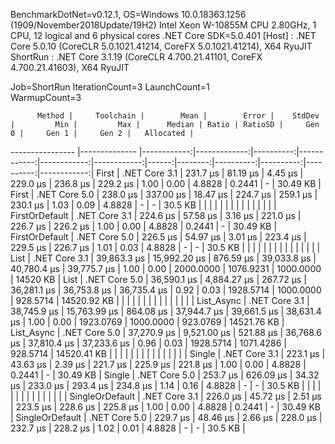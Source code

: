 
BenchmarkDotNet=v0.12.1, OS=Windows 10.0.18363.1256 (1909/November2018Update/19H2)
Intel Xeon W-10855M CPU 2.80GHz, 1 CPU, 12 logical and 6 physical cores
.NET Core SDK=5.0.401
  [Host]   : .NET Core 5.0.10 (CoreCLR 5.0.1021.41214, CoreFX 5.0.1021.41214), X64 RyuJIT
  ShortRun : .NET Core 3.1.19 (CoreCLR 4.700.21.41101, CoreFX 4.700.21.41603), X64 RyuJIT

Job=ShortRun  IterationCount=3  LaunchCount=1  
WarmupCount=3  

          Method |     Toolchain |        Mean |        Error |    StdDev |         Min |         Max |      Median | Ratio | RatioSD |     Gen 0 |     Gen 1 |     Gen 2 |   Allocated |
---------------- |-------------- |------------:|-------------:|----------:|------------:|------------:|------------:|------:|--------:|----------:|----------:|----------:|------------:|
           First | .NET Core 3.1 |    231.7 μs |     81.19 μs |   4.45 μs |    229.0 μs |    236.8 μs |    229.2 μs |  1.00 |    0.00 |    4.8828 |    0.2441 |         - |    30.49 KB |
           First | .NET Core 5.0 |    238.0 μs |    337.00 μs |  18.47 μs |    224.7 μs |    259.1 μs |    230.1 μs |  1.03 |    0.09 |    4.8828 |         - |         - |     30.5 KB |
                 |               |             |              |           |             |             |             |       |         |           |           |           |             |
  FirstOrDefault | .NET Core 3.1 |    224.6 μs |     57.58 μs |   3.16 μs |    221.0 μs |    226.7 μs |    226.2 μs |  1.00 |    0.00 |    4.8828 |    0.2441 |         - |    30.49 KB |
  FirstOrDefault | .NET Core 5.0 |    226.5 μs |     54.97 μs |   3.01 μs |    223.4 μs |    229.5 μs |    226.7 μs |  1.01 |    0.03 |    4.8828 |         - |         - |     30.5 KB |
                 |               |             |              |           |             |             |             |       |         |           |           |           |             |
            List | .NET Core 3.1 | 39,863.3 μs | 15,992.20 μs | 876.59 μs | 39,033.8 μs | 40,780.4 μs | 39,775.7 μs |  1.00 |    0.00 | 2000.0000 | 1076.9231 | 1000.0000 |    14520 KB |
            List | .NET Core 5.0 | 36,590.1 μs |  4,884.27 μs | 267.72 μs | 36,281.1 μs | 36,753.8 μs | 36,735.4 μs |  0.92 |    0.03 | 1928.5714 | 1000.0000 |  928.5714 | 14520.92 KB |
                 |               |             |              |           |             |             |             |       |         |           |           |           |             |
      List_Async | .NET Core 3.1 | 38,745.9 μs | 15,763.99 μs | 864.08 μs | 37,944.7 μs | 39,661.5 μs | 38,631.4 μs |  1.00 |    0.00 | 1923.0769 | 1000.0000 |  923.0769 | 14521.76 KB |
      List_Async | .NET Core 5.0 | 37,270.9 μs |  9,521.00 μs | 521.88 μs | 36,768.6 μs | 37,810.4 μs | 37,233.6 μs |  0.96 |    0.03 | 1928.5714 | 1071.4286 |  928.5714 | 14520.41 KB |
                 |               |             |              |           |             |             |             |       |         |           |           |           |             |
          Single | .NET Core 3.1 |    223.1 μs |     43.63 μs |   2.39 μs |    221.7 μs |    225.9 μs |    221.8 μs |  1.00 |    0.00 |    4.8828 |    0.2441 |         - |    30.49 KB |
          Single | .NET Core 5.0 |    253.7 μs |    626.09 μs |  34.32 μs |    233.0 μs |    293.4 μs |    234.8 μs |  1.14 |    0.16 |    4.8828 |         - |         - |     30.5 KB |
                 |               |             |              |           |             |             |             |       |         |           |           |           |             |
 SingleOrDefault | .NET Core 3.1 |    226.0 μs |     45.72 μs |   2.51 μs |    223.5 μs |    228.6 μs |    225.8 μs |  1.00 |    0.00 |    4.8828 |    0.2441 |         - |    30.49 KB |
 SingleOrDefault | .NET Core 5.0 |    229.7 μs |     48.46 μs |   2.66 μs |    228.0 μs |    232.7 μs |    228.2 μs |  1.02 |    0.01 |    4.8828 |         - |         - |     30.5 KB |
